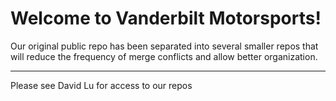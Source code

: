 # Welcome to Vanderbilt Motorsports!

Our original public repo has been separated into several smaller repos that will reduce the frequency of merge conflicts and allow better organization.




---

Please see David Lu for access to our repos
